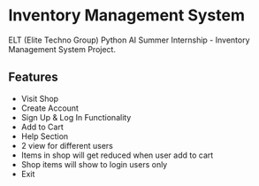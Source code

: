 # Inventory Management System 
<p>ELT (Elite Techno Group) Python AI Summer Internship - Inventory Management System Project. </p>

<h2>Features</h2>
    <ul>
        <li>Visit Shop</li>
        <li>Create Account</li>
        <li>Sign Up & Log In Functionality</li>
        <li>Add to Cart</li>
        <li>Help Section</li>
        <li>2 view for different users</li>
        <li>Items in shop will get reduced when user add to cart</li>
        <li>Shop items will show to login users only</li>
        <li>Exit</li>
    </ul>
